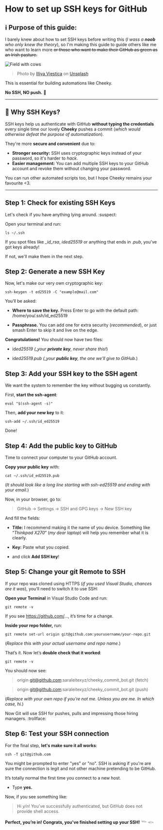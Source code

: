 # How to set up SSH keys for GitHub

## ℹ️ Purpose of this guide:

I barely knew about how to set SSH keys before writing this (_I wass a **noob** who only knew the theory_), so I'm making this guide to guide others like me who want to learn more ~~or those who want to make their GitHub as green as an Irish pasture.~~

![Field with cows](/images/illiya-vjestica-%20fields.jpg)

> Photo by <a href="https://unsplash.com/@illiyapresents?utm_content=creditCopyText&utm_medium=referral&utm_source=unsplash">Illiya Vjestica</a> on <a href="https://unsplash.com/photos/herd-of-sheep-on-green-grass-field-during-daytime-W5FdAcHp7l8?utm_content=creditCopyText&utm_medium=referral&utm_source=unsplash">Unsplash</a>

This is essential for building automations like Cheeky.

**No SSH, NO push.** 🚫

---

## 🔑 Why SSH Keys?

SSH keys help us authenticate with GitHub **without typing the credentials** every single time our lovely **Cheeky** pushes a commit (_which would otherwise defeat the purpose of automatization_).

They're more **secure and convenient** due to:

- **Stronger security:** SSH uses cryptographic keys instead of your password, so it's harder to _hack_.
- **Easier management:** You can add multiple SSH keys to your GitHub account and revoke them without changing your password.

You can run other automated scripts too, but I hope Cheeky remains your favourite <3.

---

## Step 1: Check for existing SSH Keys

Let's check if you have anything lying around. :suspect:

Open your terminal and run:

`ls ~/.ssh`

If you spot files like _\_id_rsa_, _id*ed25519*_ or anything that ends in _*.pub*_, you've got keys already!

If not, we'll make them in the next step.

## Step 2: Generate a new SSH Key

Now, let's make our very own cryptographic key:

`ssh-keygen -t ed25519 -C "example@mail.com"`

You’ll be asked:

- **Where to save the key.** Press Enter to go with the default path:
  /home/you/.ssh/id_ed25519

- **Passphrase.** You can add one for extra security (_recommended_), or just smash Enter to skip it and live on the edge.

**Congratulations!** You should now have two files:

- id*ed25519 (\_your **private key**, never share this!*)

- id*ed25519.pub (\_your **public key**, the one we’ll give to GitHub.*)

## Step 3: Add your SSH key to the SSH agent

We want the system to remember the key without bugging us constantly.

First, **start the ssh-agent**:

`eval "$(ssh-agent -s)"`

Then, **add your new key** to it:

`ssh-add ~/.ssh/id_ed25519`

Done!

## Step 4: Add the public key to GitHub

Time to connect your computer to your GitHub account.

**Copy your public key** with:

`cat ~/.ssh/id_ed25519.pub`

(_It should look like a long line starting with ssh-ed25519 and ending with your email._)

Now, in your browser, go to:

> GitHub → Settings → SSH and GPG keys → New SSH key

And fill the fields:

- **Title:** I recommend making it the name of you device. Something like “_Thinkpad X270_” (_my dear laptop_) will help you remember what it is clearly.

- **Key:** Paste what you copied.

- and click **Add SSH key**!

## Step 5: Change your git Remote to SSH

If your repo was cloned using HTTPS (_if you used Visual Studio, chances are it was_), you’ll need to switch it to use SSH:

**Open your Terminal** in Visual Studio Code and run:

`git remote -v`

If you see https://github.com/..., it’s time for a change.

**Inside your repo folder,** run:

`git remote set-url origin git@github.com:yourusername/your-repo.git`

(_Replace this with your actual username and repo name._)

That’s it. Now let’s **double check that it worked**:

`git remote -v`

You should now see:

> origin git@github.com:saraleitexyz/cheeky_commit_bot.git (fetch)

> origin git@github.com:saraleitexyz/cheeky_commit_bot.git (push)

(_Replace with your own repo if you're not me. Unless you are me. In which case, hi._)

Now Git will use SSH for pushes, pulls and impressing those hiring managers. :trollface:

## Step 6: Test your SSH connection

For the final step, **let's make sure it all works**:

`ssh -T git@github.com`

You might be prompted to enter "yes" or "no". SSH is asking if you're are sure the connection is legit and not other machine pretending to be GitHub.

It’s totally normal the first time you connect to a new host.

- Type **yes.**

Now, if you see something like:

> Hi _y/n_! You've successfully authenticated, but GitHub does not provide shell access.

**Perfect, you’re in! Congrats, you've finished setting up your SSH!** 𓆝 𓆟
